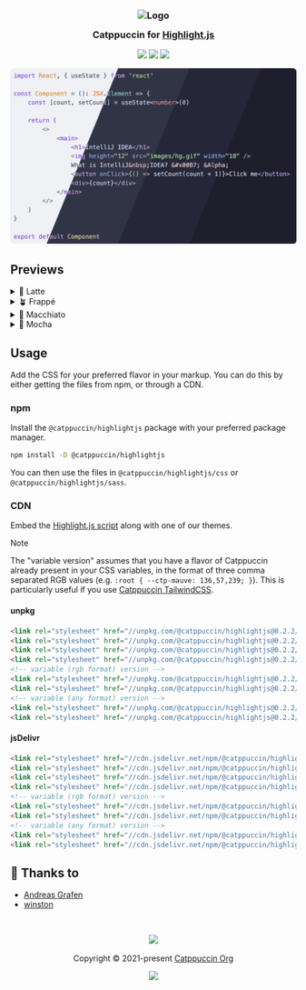 <h3 align="center">
	<img src="https://raw.githubusercontent.com/catppuccin/catppuccin/main/assets/logos/exports/1544x1544_circle.png" width="100" alt="Logo"/><br/>
	<img src="https://raw.githubusercontent.com/catppuccin/catppuccin/main/assets/misc/transparent.png" height="30" width="0px"/>
	Catppuccin for <a href="https://github.com/highlightjs/highlight.js">Highlight.js</a>
	<img src="https://raw.githubusercontent.com/catppuccin/catppuccin/main/assets/misc/transparent.png" height="30" width="0px"/>
</h3>

<p align="center">
	<a href="https://github.com/catppuccin/highlightjs/stargazers"><img src="https://img.shields.io/github/stars/catppuccin/highlightjs?colorA=363a4f&colorB=b7bdf8&style=for-the-badge"></a>
	<a href="https://github.com/catppuccin/highlightjs/issues"><img src="https://img.shields.io/github/issues/catppuccin/highlightjs?colorA=363a4f&colorB=f5a97f&style=for-the-badge"></a>
	<a href="https://github.com/catppuccin/highlightjs/contributors"><img src="https://img.shields.io/github/contributors/catppuccin/highlightjs?colorA=363a4f&colorB=a6da95&style=for-the-badge"></a>
</p>

<p align="center">
	<img src="assets/preview.webp"/>
</p>

## Previews

<details>
<summary>🌻 Latte</summary>
<img src="assets/latte.webp"/>
</details>
<details>
<summary>🪴 Frappé</summary>
<img src="assets/frappe.webp"/>
</details>
<details>
<summary>🌺 Macchiato</summary>
<img src="assets/macchiato.webp"/>
</details>
<details>
<summary>🌿 Mocha</summary>
<img src="assets/mocha.webp"/>
</details>

## Usage

Add the CSS for your preferred flavor in your markup. You can do this by either getting the files from npm, or through a CDN.

### npm

Install the `@catppuccin/highlightjs` package with your preferred package manager.

```bash
npm install -D @catppuccin/highlightjs
```

You can then use the files in `@catppuccin/highlightjs/css` or `@catppuccin/highlightjs/sass`.

### CDN

Embed the [Highlight.js script](https://highlightjs.org/download/) along with one of our themes.

> [!NOTE]
> The "variable version" assumes that you have a flavor of Catppuccin already present in your CSS variables, in the format of three comma separated RGB
> values (e.g. `:root { --ctp-mauve: 136,57,239; }`). This is particularly useful if you use [Catppuccin TailwindCSS](https://github.com/catppuccin/tailwindcss).

<!-- x-release-please-start-version -->

#### unpkg

```html
<link rel="stylesheet" href="//unpkg.com/@catppuccin/highlightjs@0.2.2/css/catppuccin-latte.css">
<link rel="stylesheet" href="//unpkg.com/@catppuccin/highlightjs@0.2.2/css/catppuccin-frappe.css">
<link rel="stylesheet" href="//unpkg.com/@catppuccin/highlightjs@0.2.2/css/catppuccin-macchiato.css">
<link rel="stylesheet" href="//unpkg.com/@catppuccin/highlightjs@0.2.2/css/catppuccin-mocha.css">
<!-- variable (rgb format) version -->
<link rel="stylesheet" href="//unpkg.com/@catppuccin/highlightjs@0.2.2/css/catppuccin.variables.css">
<link rel="stylesheet" href="//unpkg.com/@catppuccin/highlightjs@0.2.2/css/catppuccin.variables.important.css">
<!-- variable (any format) version -->
<link rel="stylesheet" href="//unpkg.com/@catppuccin/highlightjs@0.2.2/css/catppuccin.variables.any.css">
<link rel="stylesheet" href="//unpkg.com/@catppuccin/highlightjs@0.2.2/css/catppuccin.variables.any.important.css">
```

#### jsDelivr

```html
<link rel="stylesheet" href="//cdn.jsdelivr.net/npm/@catppuccin/highlightjs@0.2.2/css/catppuccin-latte.css">
<link rel="stylesheet" href="//cdn.jsdelivr.net/npm/@catppuccin/highlightjs@0.2.2/css/catppuccin-frappe.css">
<link rel="stylesheet" href="//cdn.jsdelivr.net/npm/@catppuccin/highlightjs@0.2.2/css/catppuccin-macchiato.css">
<link rel="stylesheet" href="//cdn.jsdelivr.net/npm/@catppuccin/highlightjs@0.2.2/css/catppuccin-mocha.css">
<!-- variable (rgb format) version -->
<link rel="stylesheet" href="//cdn.jsdelivr.net/npm/@catppuccin/highlightjs@0.2.2/css/catppuccin.variables.css">
<link rel="stylesheet" href="//cdn.jsdelivr.net/npm/@catppuccin/highlightjs@0.2.2/css/catppuccin.variables.important.css">
<!-- variable (any format) version -->
<link rel="stylesheet" href="//cdn.jsdelivr.net/npm/@catppuccin/highlightjs@0.2.2/css/catppuccin.variables.any.css">
<link rel="stylesheet" href="//cdn.jsdelivr.net/npm/@catppuccin/highlightjs@0.2.2/css/catppuccin.variables.any.important.css">
```

<!-- x-release-please-end -->

## 💝 Thanks to

- [Andreas Grafen](https://github.com/andreasgrafen)
- [winston](https://github.com/nekowinston)

&nbsp;

<p align="center">
	<img src="https://raw.githubusercontent.com/catppuccin/catppuccin/main/assets/footers/gray0_ctp_on_line.svg?sanitize=true" />
</p>

<p align="center">
	Copyright &copy; 2021-present <a href="https://github.com/catppuccin" target="_blank">Catppuccin Org</a>
</p>

<p align="center">
	<a href="https://github.com/catppuccin/catppuccin/blob/main/LICENSE"><img src="https://img.shields.io/static/v1.svg?style=for-the-badge&label=License&message=MIT&logoColor=d9e0ee&colorA=363a4f&colorB=b7bdf8"/></a>
</p>
